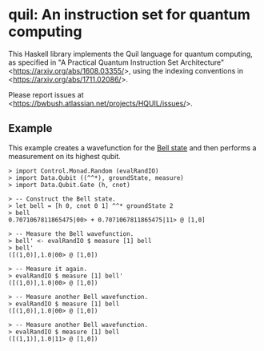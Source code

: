 quil: An instruction set for quantum computing
==============================================

This Haskell library implements the Quil language for quantum computing, as specified in "A Practical Quantum Instruction Set Architecture" <<https://arxiv.org/abs/1608.03355/>>, using the indexing conventions in <<https://arxiv.org/abs/1711.02086/>>.

Please report issues at <<https://bwbush.atlassian.net/projects/HQUIL/issues/>>.


Example
-------

This example creates a wavefunction for the [Bell state](https://en.wikipedia.org/wiki/Bell_state) and then performs a measurement on its highest qubit.

	> import Control.Monad.Random (evalRandIO)
	> import Data.Qubit ((^^*), groundState, measure)
	> import Data.Qubit.Gate (h, cnot)
	
	> -- Construct the Bell state.
	> let bell = [h 0, cnot 0 1] ^^* groundState 2
	> bell
	0.7071067811865475|00> + 0.7071067811865475|11> @ [1,0]
	
	> -- Measure the Bell wavefunction.
	> bell' <- evalRandIO $ measure [1] bell
	> bell'
	([(1,0)],1.0|00> @ [1,0])
	
	> -- Measure it again.
	> evalRandIO $ measure [1] bell'
	([(1,0)],1.0|00> @ [1,0])
	
	> -- Measure another Bell wavefunction.
	> evalRandIO $ measure [1] bell
	([(1,0)],1.0|00> @ [1,0])
	
	> -- Measure another Bell wavefunction.
	> evalRandIO $ measure [1] bell
	([(1,1)],1.0|11> @ [1,0])
